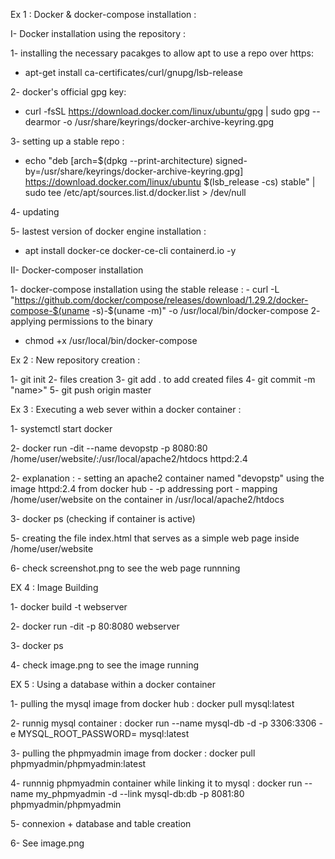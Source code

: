Ex 1 : Docker & docker-compose installation :

I- Docker installation using the repository :

1- installing the necessary pacakges to allow apt to use a repo over https:
-  apt-get install ca-certificates/curl/gnupg/lsb-release

2- docker's official gpg key: 
-  curl -fsSL https://download.docker.com/linux/ubuntu/gpg | sudo gpg --dearmor -o /usr/share/keyrings/docker-archive-keyring.gpg

3- setting up a stable repo : 
-   echo "deb [arch=$(dpkg --print-architecture) signed-by=/usr/share/keyrings/docker-archive-keyring.gpg] https://download.docker.com/linux/ubuntu $(lsb_release -cs) stable" | sudo tee /etc/apt/sources.list.d/docker.list > /dev/null

4- updating 

5- lastest version of docker engine installation :
   - apt install docker-ce docker-ce-cli containerd.io -y

II- Docker-composer installation 

1- docker-compose installation using the stable release :
    - curl -L "https://github.com/docker/compose/releases/download/1.29.2/docker-compose-$(uname -s)-$(uname -m)" -o /usr/local/bin/docker-compose
2- applying permissions to the binary
   - chmod +x /usr/local/bin/docker-compose

Ex 2 : New repository creation :

1- git init 
2- files creation 
3- git add . to add created files
4- git commit -m "name>"
5- git push origin master

Ex 3 : Executing a web sever within a docker container :

1-  systemctl start docker

2- docker run -dit --name devopstp -p 8080:80 /home/user/website/:/usr/local/apache2/htdocs httpd:2.4 

2- explanation : - setting an apache2 container named "devopstp" using the image httpd:2.4 from docker hub
                 - -p addressing port
		 - mapping /home/user/website on the container in /usr/local/apache2/htdocs

3- docker ps (checking if container is active)

5- creating the file index.html that serves as a simple web page inside /home/user/website

6- check screenshot.png to see the web page runnning  

EX 4 : Image Building

1- docker build -t webserver

2- docker run -dit -p 80:8080 webserver

3- docker ps 

4- check image.png to see the image running 

EX 5 : Using a database within a docker container
 
1- pulling the mysql image from docker hub : docker pull mysql:latest

2- runnig mysql container : docker run --name mysql-db -d -p 3306:3306 -e MYSQL_ROOT_PASSWORD=<password> mysql:latest

3- pulling the phpmyadmin image from docker : docker pull phpmyadmin/phpmyadmin:latest

4- runnnig phpmyadmin container while linking it to mysql : docker run --name my_phpmyadmin -d --link mysql-db:db -p 8081:80 phpmyadmin/phpmyadmin
 
5- connexion + database and table creation 

6- See image.png
